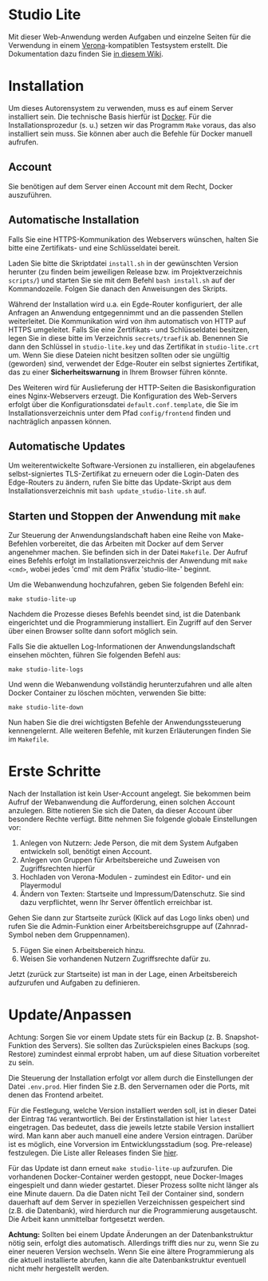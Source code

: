 # Studio Lite

Mit dieser Web-Anwendung werden Aufgaben und einzelne Seiten für die Verwendung in einem [Verona](https://verona-interfaces.github.io)-kompatiblen Testsystem erstellt. Die Dokumentation dazu finden Sie [in diesem Wiki](https://github.com/iqb-berlin/iqb-berlin.github.io/wiki).

# Installation
Um dieses Autorensystem zu verwenden, muss es auf einem Server installiert sein. Die technische Basis hierfür ist [Docker](https://www.docker.com/). Für die Installationsprozedur (s. u.) setzen wir das Programm `Make` voraus, das also installiert sein muss. Sie können aber auch die Befehle für Docker manuell aufrufen.

## Account
Sie benötigen auf dem Server einen Account mit dem Recht, Docker auszuführen.

## Automatische Installation
Falls Sie eine HTTPS-Kommunikation des Webservers wünschen, halten Sie bitte eine Zertifikats- und eine Schlüsseldatei bereit.

Laden Sie bitte die Skriptdatei `install.sh` in der gewünschten Version herunter (zu finden beim jeweiligen Release bzw. im Projektverzeichnis `scripts/`) und
starten Sie sie mit dem Befehl `bash install.sh` auf der Kommandozeile.
Folgen Sie danach den Anweisungen des Skripts.

Während der Installation wird u.a. ein Egde-Router konfiguriert, der alle Anfragen an Anwendung entgegennimmt und an die passenden Stellen weiterleitet.
Die Kommunikation wird von ihm automatisch von HTTP auf HTTPS umgeleitet.
Falls Sie eine Zertifikats- und Schlüsseldatei besitzen, legen Sie in diese bitte im Verzeichnis `secrets/traefik` ab.
Benennen Sie dann den Schlüssel in `studio-lite.key` und das Zertifikat in `studio-lite.crt` um.
Wenn Sie diese Dateien nicht besitzen sollten oder sie ungültig (geworden) sind,
verwendet der Edge-Router ein selbst signiertes Zertifikat,
das zu einer **Sicherheitswarnung** in Ihrem Browser führen könnte.

Des Weiteren wird für Auslieferung der HTTP-Seiten die Basiskonfiguration eines Nginx-Webservers erzeugt.
Die Konfiguration des Web-Servers erfolgt über die Konfigurationsdatei `default.conf.template`,
die Sie im Installationsverzeichnis unter dem Pfad `config/frontend` finden und nachträglich anpassen können.

## Automatische Updates
Um weiterentwickelte Software-Versionen zu installieren,
ein abgelaufenes selbst-signiertes TLS-Zertifikat zu erneuern
oder die Login-Daten des Edge-Routers zu ändern,
rufen Sie bitte das Update-Skript aus dem Installationsverzeichnis mit `bash update_studio-lite.sh` auf.

## Starten und Stoppen der Anwendung mit  `make`
Zur Steuerung der Anwendungslandschaft haben eine Reihe von Make-Befehlen vorbereitet,
die das Arbeiten mit Docker auf dem Server angenehmer machen.
Sie befinden sich in der Datei `Makefile`.
Der Aufruf eines Befehls erfolgt im Installationsverzeichnis der Anwendung mit `make <cmd>`,
wobei jedes 'cmd' mit dem Präfix 'studio-lite-' beginnt.

Um die Webanwendung hochzufahren, geben Sie folgenden Befehl ein:
```
make studio-lite-up
```

Nachdem die Prozesse dieses Befehls beendet sind,
ist die Datenbank eingerichtet und die Programmierung installiert.
Ein Zugriff auf den Server über einen Browser sollte dann sofort möglich sein.

Falls Sie die aktuellen Log-Informationen der Anwendungslandschaft einsehen möchten,
führen Sie folgenden Befehl aus:
````
make studio-lite-logs
````

Und wenn die Webanwendung vollständig herunterzufahren und alle alten Docker Container zu löschen möchten,
verwenden Sie bitte:

````
make studio-lite-down
````

Nun haben Sie die drei wichtigsten Befehle der Anwendungssteuerung kennengelernt.
Alle weiteren Befehle, mit kurzen Erläuterungen finden Sie im `Makefile`.

# Erste Schritte
Nach der Installation ist kein User-Account angelegt. Sie bekommen beim Aufruf der Webanwendung die Aufforderung, einen solchen Account anzulegen. Bitte notieren Sie sich die Daten, da dieser Account über besondere Rechte verfügt. Bitte nehmen Sie folgende globale Einstellungen vor:

1. Anlegen von Nutzern: Jede Person, die mit dem System Aufgaben entwickeln soll, benötigt einen Account.
2. Anlegen von Gruppen für Arbeitsbereiche und Zuweisen von Zugriffsrechten hierfür
3. Hochladen von Verona-Modulen - zumindest ein Editor- und ein Playermodul
4. Ändern von Texten: Startseite und Impressum/Datenschutz. Sie sind dazu verpflichtet, wenn Ihr Server öffentlich erreichbar ist.

Gehen Sie dann zur Startseite zurück (Klick auf das Logo links oben) und rufen Sie die Admin-Funktion einer Arbeitsbereichsgruppe auf (Zahnrad-Symbol neben dem Gruppennamen).

5. Fügen Sie einen Arbeitsbereich hinzu.
6. Weisen Sie vorhandenen Nutzern Zugriffsrechte dafür zu.

Jetzt (zurück zur Startseite) ist man in der Lage, einen Arbeitsbereich aufzurufen und Aufgaben zu definieren.

# Update/Anpassen
Achtung: Sorgen Sie vor einem Update stets für ein Backup (z. B. Snapshot-Funktion des Servers).
Sie sollten das Zurückspielen eines Backups (sog. Restore) zumindest einmal erprobt haben, um auf diese Situation vorbereitet zu sein.

Die Steuerung der Installation erfolgt vor allem durch die Einstellungen der Datei `.env.prod`.
Hier finden Sie z.B. den Servernamen oder die Ports, mit denen das Frontend arbeitet.

Für die Festlegung, welche Version installiert werden soll, ist in dieser Datei der Eintrag `TAG` verantwortlich.
Bei der Erstinstallation ist hier `latest` eingetragen.
Das bedeutet, dass die jeweils letzte stabile Version installiert wird.
Man kann aber auch manuell eine andere Version eintragen.
Darüber ist es möglich, eine Vorversion im Entwicklungsstadium (sog. Pre-release) festzulegen.
Die Liste aller Releases finden Sie [hier](https://github.com/iqb-berlin/studio-lite/releases).

Für das Update ist dann erneut `make studio-lite-up` aufzurufen.
Die vorhandenen Docker-Container werden gestoppt,
neue Docker-Images eingespielt und dann wieder gestartet.
Dieser Prozess sollte nicht länger als eine Minute dauern.
Da die Daten nicht Teil der Container sind,
sondern dauerhaft auf dem Server in speziellen Verzeichnissen gespeichert sind (z.B. die Datenbank),
wird hierdurch nur die Programmierung ausgetauscht.
Die Arbeit kann unmittelbar fortgesetzt werden.

**Achtung:** Sollten bei einem Update Änderungen an der Datenbankstruktur nötig sein,
erfolgt dies automatisch.
Allerdings trifft dies nur zu, wenn Sie zu einer neueren Version wechseln.
Wenn Sie eine ältere Programmierung als die aktuell installierte abrufen,
kann die alte Datenbankstruktur eventuell nicht mehr hergestellt werden.
